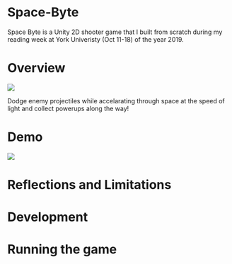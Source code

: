 # Space-Byte
Space Byte is a Unity 2D shooter game that I built from scratch during my reading week at York Univeristy (Oct 11-18) of the year 2019. 

# Overview
![](https://imgur.com/a/cy7XoEv)

Dodge enemy projectiles while accelarating through space at the speed of light and collect powerups along the way!

# Demo
![](https://media.giphy.com/media/W5UZoO4wEzDBeQ0mEj/giphy.gif)
# Reflections and Limitations

# Development

# Running the game


